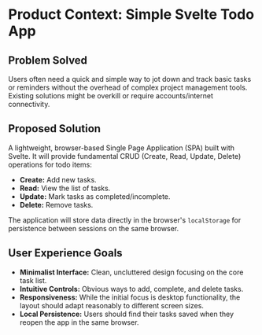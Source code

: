 # Product Context: Simple Svelte Todo App

## Problem Solved

Users often need a quick and simple way to jot down and track basic tasks or reminders without the overhead of complex project management tools. Existing solutions might be overkill or require accounts/internet connectivity.

## Proposed Solution

A lightweight, browser-based Single Page Application (SPA) built with Svelte. It will provide fundamental CRUD (Create, Read, Update, Delete) operations for todo items:

*   **Create:** Add new tasks.
*   **Read:** View the list of tasks.
*   **Update:** Mark tasks as completed/incomplete.
*   **Delete:** Remove tasks.

The application will store data directly in the browser's `localStorage` for persistence between sessions on the same browser.

## User Experience Goals

*   **Minimalist Interface:** Clean, uncluttered design focusing on the core task list.
*   **Intuitive Controls:** Obvious ways to add, complete, and delete tasks.
*   **Responsiveness:** While the initial focus is desktop functionality, the layout should adapt reasonably to different screen sizes.
*   **Local Persistence:** Users should find their tasks saved when they reopen the app in the same browser.
